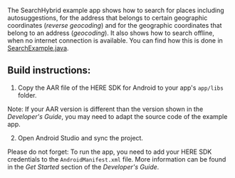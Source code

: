 The SearchHybrid example app shows how to search for places including autosuggestions, for the address that belongs to certain geographic coordinates (_reverse geocoding_) and for the geographic coordinates that belong to an address (_geocoding_). It also shows how to search offline, when no internet connection is available. You can find how this is done in [SearchExample.java](app/src/main/java/com/here/search/SearchExample.java).

Build instructions:
-------------------

1) Copy the AAR file of the HERE SDK for Android to your app's `app/libs` folder.

Note: If your AAR version is different than the version shown in the _Developer's Guide_, you may need to adapt the source code of the example app.

2) Open Android Studio and sync the project.

Please do not forget: To run the app, you need to add your HERE SDK credentials to the `AndroidManifest.xml` file. More information can be found in the _Get Started_ section of the _Developer's Guide_.
